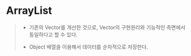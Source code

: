 # ArrayList

> - 기존의 Vector를 개선한 것으로, Vector의 구현원리와 기능적인 측면에서 동일하다고 할 수 있다.
>
> - Object 배열을 이용해서 데이터를 순차적으로 저장한다.